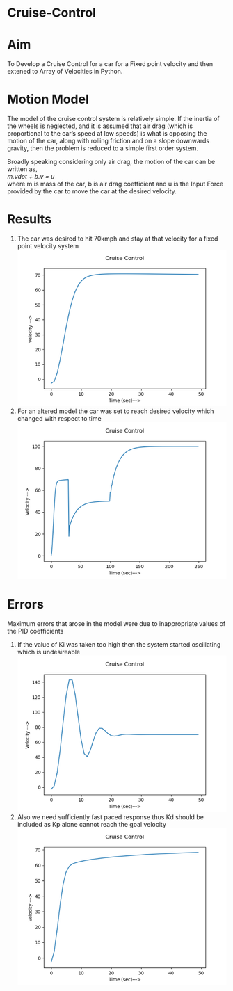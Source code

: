 # Cruise-Control
# Aim  
To Develop a Cruise Control for a car for a Fixed point velocity and then extened to Array of Velocities in Python.
# Motion Model  
The model of the cruise control system is relatively simple. If the inertia of the wheels is neglected,
and it is assumed that air drag (which is proportional to the car’s speed at low speeds) is what is
opposing the motion of the car, along with rolling friction and on a slope downwards gravity,
then the problem is reduced to a simple first order system.    

Broadly speaking considering only air drag, the motion of the car can be written as,  
                        *m.vdot + b.v = u*  
where m is mass of the car, b is air drag coefficient and u is the Input Force provided by the car to move the
car at the desired velocity.  
# Results  
1. The car was desired to hit 70kmph and stay at that velocity for a fixed point velocity system
[![solarized dualmode](https://github.com/RiVer2000/Cruise-Control/blob/master/Figure_1a.png)](#features)  
2. For an altered model the car was set to reach desired velocity which changed with respect to time
[![solarized dualmode](https://github.com/RiVer2000/Cruise-Control/blob/master/Figure_1b.png)](#features)  
#  Errors
Maximum errors that arose in the model were due to inappropriate values of the PID coefficients    
1. If the value of Ki was taken too high then the system started oscillating which is undesireable  
[![solarized dualmode](https://github.com/RiVer2000/Cruise-Control/blob/master/Error1.png)](#features)  
2. Also we need sufficiently fast paced response thus Kd should be included as Kp alone cannot reach the 
goal velocity  
[![solarized dualmode](https://github.com/RiVer2000/Cruise-Control/blob/master/Error2.png)](#features)  
